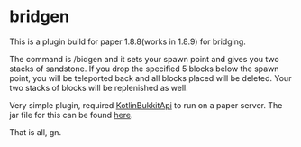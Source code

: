 # bridgen

This is a plugin build for paper 1.8.8(works in 1.8.9) for bridging.

The command is /bidgen and it sets your spawn point and gives you two stacks of sandstone. If you drop the specified 5 blocks below the spawn point, you will be teleported back and all blocks placed will be deleted. Your two stacks of blocks will be replenished as well.

Very simple plugin, required [KotlinBukkitApi](https://github.com/DevSrSouza/KotlinBukkitAPI) to run on a paper server. The jar file for this can be found [here](http://jenkins.devsrsouza.com.br/job/KotlinBukkitAPI/).

That is all, gn.
